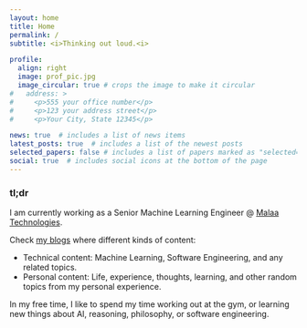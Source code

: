 ```yaml
---
layout: home
title: Home
permalink: /
subtitle: <i>Thinking out loud.<i>

profile:
  align: right
  image: prof_pic.jpg
  image_circular: true # crops the image to make it circular
#   address: >
#     <p>555 your office number</p>
#     <p>123 your address street</p>
#     <p>Your City, State 12345</p>

news: true  # includes a list of news items
latest_posts: true  # includes a list of the newest posts
selected_papers: false # includes a list of papers marked as "selected={true}"
social: true  # includes social icons at the bottom of the page
---
```


### tl;dr

I am currently working as a Senior Machine Learning Engineer @ [Malaa Technologies](https://malaa.tech).

Check [my blogs](/blog/) where different kinds of content:
- Technical content: Machine Learning, Software Engineering, and any related topics.
- Personal content: Life, experience, thoughts, learning, and other random topics from my personal experience.

In my free time, I like to spend my time working out at the gym, or learning new things about AI, reasoning, philosophy, or software engineering.